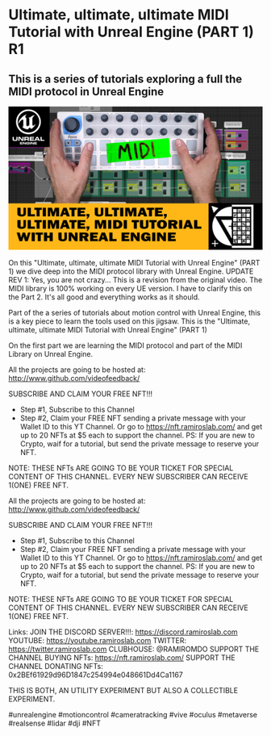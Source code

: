 # Ultimate, ultimate, ultimate MIDI Tutorial with Unreal Engine (PART 1) R1

## This is a series of tutorials exploring a full the MIDI protocol in Unreal Engine

[![Youtube Teaser](https://raw.githubusercontent.com/videofeedback/RamirosLab/main/images/ultimate%20midi%20tutorial%20with%20unreal%20engine%20-%205.png)](https://www.youtube.com/watch?v=ZKbpYW4h4SU?sub_confirmation=1)


On this "Ultimate, ultimate, ultimate MIDI Tutorial with Unreal Engine" (PART 1) we dive deep into the MIDI protocol library with Unreal Engine. 
UPDATE REV 1: Yes, you are not crazy...  This is a revision from the original video. The MIDI library is 100% working on every UE version. I have to clarify this on the Part 2. It's all good and everything works as it should. 

Part of the a series of tutorials about motion control with Unreal Engine, this is a key piece to learn the tools used on this jigsaw.
This is the "Ultimate, ultimate, ultimate MIDI Tutorial with Unreal Engine" (PART 1)

On the first part we are learning the MIDI protocol and part of the MIDI Library on Unreal Engine.

All the projects are going to be hosted at:
http://www.github.com/videofeedback/

SUBSCRIBE AND CLAIM YOUR FREE NFT!!!
- Step #1, Subscribe to this Channel
- Step #2, Claim your FREE NFT sending a private message with your Wallet ID to this YT Channel.
Or go to https://nft.ramiroslab.com/  and get up to 20 NFTs at $5 each to support the channel.
PS: If you are new to Crypto, waif for a tutorial, but send the private message to reserve your NFT.

NOTE:
THESE NFTs ARE GOING TO BE YOUR TICKET FOR SPECIAL CONTENT OF THIS CHANNEL.
EVERY NEW SUBSCRIBER CAN RECEIVE 1(ONE) FREE NFT.

All the projects are going to be hosted at:
http://www.github.com/videofeedback/

SUBSCRIBE AND CLAIM YOUR FREE NFT!!!
- Step #1, Subscribe to this Channel
- Step #2, Claim your FREE NFT sending a private message with your Wallet ID to this YT Channel.
Or go to https://nft.ramiroslab.com/  and get up to 20 NFTs at $5 each to support the channel.
PS: If you are new to Crypto, waif for a tutorial, but send the private message to reserve your NFT.

NOTE:
THESE NFTs ARE GOING TO BE YOUR TICKET FOR SPECIAL CONTENT OF THIS CHANNEL.
EVERY NEW SUBSCRIBER CAN RECEIVE 1(ONE) FREE NFT.

Links:
JOIN THE DISCORD SERVER!!!: https://discord.ramiroslab.com
YOUTUBE: https://youtube.ramiroslab.com
TWITTER: https://twitter.ramiroslab.com
CLUBHOUSE: @RAMIROMDO
SUPPORT THE CHANNEL BUYING NFTs: https://nft.ramiroslab.com/ 
SUPPORT THE CHANNEL DONATING NFTs: 0x2BEf61929d96D1847c254994e048661Dd4Ca1167

THIS IS BOTH, AN UTILITY EXPERIMENT BUT ALSO A COLLECTIBLE EXPERIMENT.


#unrealengine #motioncontrol #cameratracking #vive #oculus #metaverse #realsense #lidar #dji #NFT
